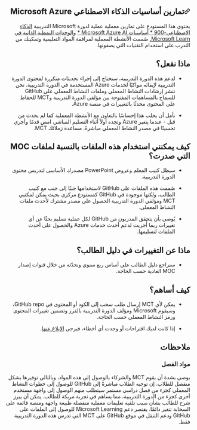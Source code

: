 <div id="readme" class="Box-body readme blob js-code-block-container p-5 p-xl-6 gist-border-0" dir="rtl">
    <article class="markdown-body entry-content container-lg" itemprop="text"><h1><a id="user-content-تمارين-أساسيات-الذكاء-الاصطناعي-microsoft-azure" class="anchor" aria-hidden="true" href="#تمارين-أساسيات-الذكاء-الاصطناعي-microsoft-azure"><svg class="octicon octicon-link" viewBox="0 0 16 16" version="1.1" width="16" height="16" aria-hidden="true"><path fill-rule="evenodd" d="M7.775 3.275a.75.75 0 001.06 1.06l1.25-1.25a2 2 0 112.83 2.83l-2.5 2.5a2 2 0 01-2.83 0 .75.75 0 00-1.06 1.06 3.5 3.5 0 004.95 0l2.5-2.5a3.5 3.5 0 00-4.95-4.95l-1.25 1.25zm-4.69 9.64a2 2 0 010-2.83l2.5-2.5a2 2 0 012.83 0 .75.75 0 001.06-1.06 3.5 3.5 0 00-4.95 0l-2.5 2.5a3.5 3.5 0 004.95 4.95l1.25-1.25a.75.75 0 00-1.06-1.06l-1.25 1.25a2 2 0 01-2.83 0z"></path></svg></a>تمارين أساسيات الذكاء الاصطناعي Microsoft Azure</h1>

يحتوي هذا المستودع على تمارين معملية عملية لدورة Microsoft التدريبية [الذكاء الاصطناعي-900 * أساسيات Microsoft Azure AI *](https://docs.microsoft.com/ar-sa/learn/certifications/courses/ai-900t00) و[الوحدات النمطية الذاتية في Microsoft Learn.](https://docs.microsoft.com/learn/certifications/azure-ai-fundamentals) صُممت الأنشطة المعملية لمرافقة المواد التعليمية وتمكينك من التدرب على استخدام التقنيات التي يصفونها. 

## ماذا نفعل؟

- لدعم هذه الدورة التدريبية، سنحتاج إلى إجراء تحديثات متكررة لمحتوى الدورة التدريبية لإبقائه مواكبًا لخدمات Azure المستخدمة في الدورة التدريبية.  نحن ننشر إرشادات النشاط المعملي وملفات النشاط المعملي على GitHub للسماح بالمساهمات المفتوحة بين مؤلفي الدورة التدريبية وMCT للحفاظ على المحتوى محدثًا بالتغييرات في منصة Azure.

- نأمل أن يجلب هذا إحساسًا بالتعاون مع الأنشطة المعملية كما لم يحدث من قبل - عندما يتغير Azure وتجده أولاً أثناء التسليم المباشر، امض قدمًا وأجري تحسينًا في مصدر النشاط المعملي مباشرةً.  مساعدة زملائك MCT.

## كيف يمكنني استخدام هذه الملفات بالنسبة لملفات MOC التي صدرت؟

- سيظل كتيب المعلم وعروض PowerPoint مصدرك الأساسي لتدريس محتوى الدورة التدريبية.

- صُممت هذه الملفات على GitHub لاستخدامها جنبًا إلى جنب مع كتيب الطالب، ولكنها موجودة في GitHub كمستودع مركزي بحيث يمكن لمكتبي MCT ومؤلفي الدورة التدريبية الحصول على مصدر مشترك لأحدث ملفات النشاط المعملي.

- يُوصى بأن يتحقق المدربون من GitHub لكل عملية تسليم بحثًا عن أي تغييرات ربما أُجريت لدعم أحدث خدمات Azure والحصول على أحدث الملفات لتسليمها.

## ماذا عن التغييرات في دليل الطالب؟

- سنراجع دليل الطالب على أساس ربع سنوي ونحدّثه من خلال قنوات إصدار MOC العادية حسب الحاجة.

## كيف أساهم؟

- يمكن لأي MCT إرسال طلب سحب إلى الكود أو المحتوى في GitHub repo، وسيقوم Microsoft ومؤلف الدورة التدريبية بالفرز وتضمين تغييرات المحتوى ورمز النشاط المعملي حسب الحاجة.

- إذا كانت لديك اقتراحات أو وجدت أي أخطاء، فيرجى [الإبلاغ عنها](https://docs.microsoft.com/learn/support/troubleshooting#report-feedback).

## ملاحظات 

### مواد الفصل

يوصى بشدة أن يقوم MCT والشركاء بالوصول إلى هذه المواد، وبالتالي توفيرها بشكل منفصل للطلاب.  إن توجيه الطلاب مباشرةً إلى GitHub للوصول إلى خطوات النشاط المعملي كجزء من فصل دراسي مستمر سيتطلب منهم الوصول إلى واجهة مستخدم أخرى كجزء من الدورة التدريبية، مما يساهم في تجربة مربكة للطالب. يمكن أن يبرز شرح للطالب بشأن سبب تلقيه تعليمات معملية منفصلة طبيعة واجهة ومنصة قائمة على السحابة تتغير دائمًا. يقتصر دعم Microsoft Learning للوصول إلى الملفات على GitHub ودعم التنقل في موقع GitHub على MCT التي تدرس هذه الدورة التدريبية فقط.
